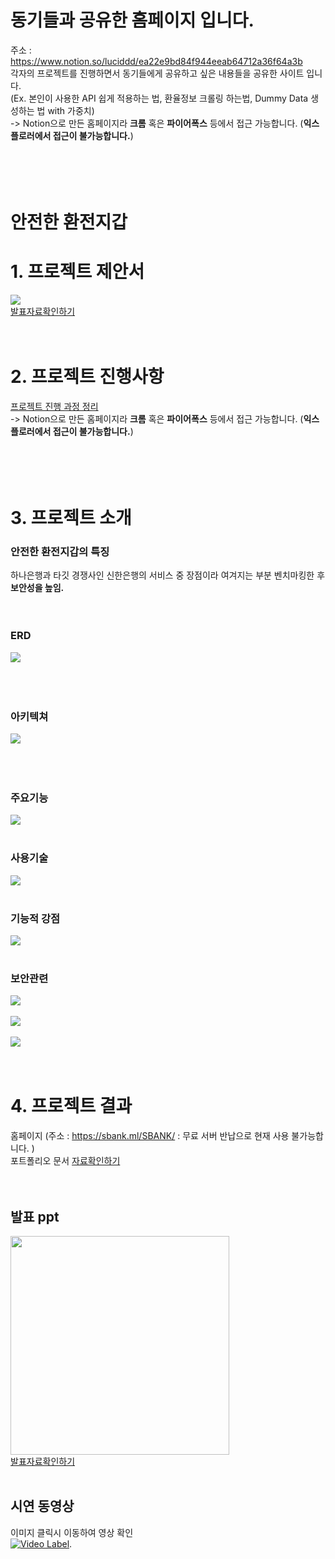 # 동기들과 공유한 홈페이지 입니다.
주소 : https://www.notion.so/luciddd/ea22e9bd84f944eeab64712a36f64a3b  <br>
각자의 프로젝트를 진행하면서 동기들에게 공유하고 싶은 내용들을 공유한 사이트 입니다.<br>
(Ex. 본인이 사용한 API 쉽게 적용하는 법, 환율정보 크롤링 하는법, Dummy Data 생성하는 법 with 가중치) <br>
-> Notion으로 만든 홈페이지라 **크롬** 혹은 **파이어폭스** 등에서 접근 가능합니다. (**익스플로러에서 접근이 불가능합니다.**) <br><br><br><br><br>




# 안전한 환전지갑



# 1. 프로젝트 제안서
   <img src="/제안서-첫장.png"  /><br>
   [발표자료확인하기](/제안서_2060340021_최윤선-최종.pdf)<br><br><br>

# 2. 프로젝트 진행사항
[프로젝트 진행 과정 정리](https://www.notion.so/luciddd/Project-729ed3357834484483f7348842362f07) <br>
-> Notion으로 만든 홈페이지라 **크롬** 혹은 **파이어폭스** 등에서 접근 가능합니다. (**익스플로러에서 접근이 불가능합니다.**) <br><br><br><br><br>






# 3. 프로젝트 소개
### 안전한 환전지갑의 특징
하나은행과 타깃 경쟁사인 신한은행의 서비스 중 장점이라 여겨지는 부분 벤치마킹한 후 **보안성을 높임.**<br><br><br>

### ERD
<img src="ERD-1.PNG" /><br><br><br><br>

### 아키텍쳐
<img src="깃허브용_4.png" /><br><br><br><br>

### 주요기능
<img src="깃허브용_5.png"   /><br><br>


### 사용기술
<img src="깃허브용_7.png"   /><br><br>

### 기능적 강점
<img src="깃허브용_6.png"  /><br><br>

### 보안관련
<img src="보안의필요성.PNG"   /><br><br>
<img src="깃허브용_9.png"/><br><br>
<img src="깃허브용_10.png" /><br><br><br>

# 4. 프로젝트 결과
홈페이지 (주소 : https://sbank.ml/SBANK/  : 무료 서버 반납으로 현재 사용 불가능합니다. ) <br>
포트폴리오 문서 [자료확인하기](/2060340021_포트폴리오-제출용.pdf)<br><br><br>

## 발표 ppt 
   <img src="/발표-첫장.png" height="350px"/><br>
   [발표자료확인하기](/2060340021_최윤선_PPT_GIT.pdf)<br><br>

## 시연 동영상 

   이미지 클릭시 이동하여 영상 확인      
[![Video Label](http://img.youtube.com/vi/uLR1RNqJ1Mw/0.jpg)](https://youtu.be/O__Uk9bp5tY).<br><br><br>
